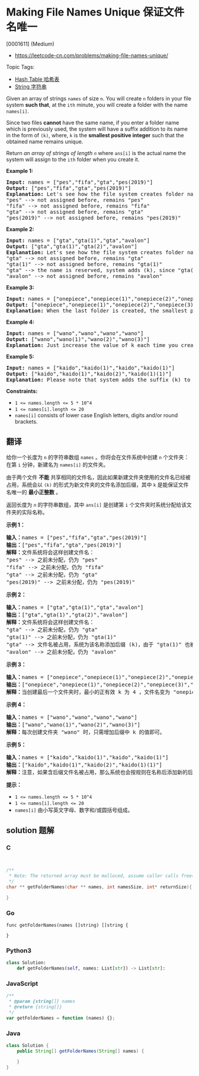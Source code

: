 # Making File Names Unique 保证文件名唯一

[0001611] (Medium)

- https://leetcode-cn.com/problems/making-file-names-unique/

Topic Tags:

- [Hash Table 哈希表](https://leetcode-cn.com/tag/hash-table/)
- [String 字符串](https://leetcode-cn.com/tag/string/)

Given an array of strings `names` of size `n`. You will create `n` folders in your file system **such that**, at the `ith` minute, you will create a folder with the name `names[i]`.

Since two files **cannot** have the same name, if you enter a folder name which is previously used, the system will have a suffix addition to its name in the form of `(k)`, where, `k` is the **smallest positive integer** such that the obtained name remains unique.

Return _an array of strings of length `n`_ where `ans[i]` is the actual name the system will assign to the `ith` folder when you create it.

**Example 1:**

<pre><strong>Input:</strong> names = ["pes","fifa","gta","pes(2019)"]
<strong>Output:</strong> ["pes","fifa","gta","pes(2019)"]
<strong>Explanation:</strong> Let's see how the file system creates folder names:
"pes" --&gt; not assigned before, remains "pes"
"fifa" --&gt; not assigned before, remains "fifa"
"gta" --&gt; not assigned before, remains "gta"
"pes(2019)" --&gt; not assigned before, remains "pes(2019)"
</pre>

**Example 2:**

<pre><strong>Input:</strong> names = ["gta","gta(1)","gta","avalon"]
<strong>Output:</strong> ["gta","gta(1)","gta(2)","avalon"]
<strong>Explanation:</strong> Let's see how the file system creates folder names:
"gta" --&gt; not assigned before, remains "gta"
"gta(1)" --&gt; not assigned before, remains "gta(1)"
"gta" --&gt; the name is reserved, system adds (k), since "gta(1)" is also reserved, systems put k = 2. it becomes "gta(2)"
"avalon" --&gt; not assigned before, remains "avalon"
</pre>

**Example 3:**

<pre><strong>Input:</strong> names = ["onepiece","onepiece(1)","onepiece(2)","onepiece(3)","onepiece"]
<strong>Output:</strong> ["onepiece","onepiece(1)","onepiece(2)","onepiece(3)","onepiece(4)"]
<strong>Explanation:</strong> When the last folder is created, the smallest positive valid k is 4, and it becomes "onepiece(4)".
</pre>

**Example 4:**

<pre><strong>Input:</strong> names = ["wano","wano","wano","wano"]
<strong>Output:</strong> ["wano","wano(1)","wano(2)","wano(3)"]
<strong>Explanation:</strong> Just increase the value of k each time you create folder "wano".
</pre>

**Example 5:**

<pre><strong>Input:</strong> names = ["kaido","kaido(1)","kaido","kaido(1)"]
<strong>Output:</strong> ["kaido","kaido(1)","kaido(2)","kaido(1)(1)"]
<strong>Explanation:</strong> Please note that system adds the suffix (k) to current name even it contained the same suffix before.
</pre>

**Constraints:**

- `1 <= names.length <= 5 * 10^4`
- `1 <= names[i].length <= 20`
- `names[i]` consists of lower case English letters, digits and/or round brackets.

## 翻译

给你一个长度为 `n` 的字符串数组 `names` 。你将会在文件系统中创建 `n` 个文件夹：在第 `i` 分钟，新建名为 `names[i]` 的文件夹。

由于两个文件 **不能** 共享相同的文件名，因此如果新建文件夹使用的文件名已经被占用，系统会以 `(k)` 的形式为新文件夹的文件名添加后缀，其中 `k` 是能保证文件名唯一的 **最小正整数** 。

返回长度为 _`n`_ 的字符串数组，其中 `ans[i]` 是创建第 `i` 个文件夹时系统分配给该文件夹的实际名称。

**示例 1：**

<pre><strong>输入：</strong>names = ["pes","fifa","gta","pes(2019)"]
<strong>输出：</strong>["pes","fifa","gta","pes(2019)"]
<strong>解释：</strong>文件系统将会这样创建文件名：
"pes" --&gt; 之前未分配，仍为 "pes"
"fifa" --&gt; 之前未分配，仍为 "fifa"
"gta" --&gt; 之前未分配，仍为 "gta"
"pes(2019)" --&gt; 之前未分配，仍为 "pes(2019)"
</pre>

**示例 2：**

<pre><strong>输入：</strong>names = ["gta","gta(1)","gta","avalon"]
<strong>输出：</strong>["gta","gta(1)","gta(2)","avalon"]
<strong>解释：</strong>文件系统将会这样创建文件名：
"gta" --&gt; 之前未分配，仍为 "gta"
"gta(1)" --&gt; 之前未分配，仍为 "gta(1)"
"gta" --&gt; 文件名被占用，系统为该名称添加后缀 (k)，由于 "gta(1)" 也被占用，所以 k = 2 。实际创建的文件名为 "gta(2)" 。
"avalon" --&gt; 之前未分配，仍为 "avalon"
</pre>

**示例 3：**

<pre><strong>输入：</strong>names = ["onepiece","onepiece(1)","onepiece(2)","onepiece(3)","onepiece"]
<strong>输出：</strong>["onepiece","onepiece(1)","onepiece(2)","onepiece(3)","onepiece(4)"]
<strong>解释：</strong>当创建最后一个文件夹时，最小的正有效 k 为 4 ，文件名变为 "onepiece(4)"。
</pre>

**示例 4：**

<pre><strong>输入：</strong>names = ["wano","wano","wano","wano"]
<strong>输出：</strong>["wano","wano(1)","wano(2)","wano(3)"]
<strong>解释：</strong>每次创建文件夹 "wano" 时，只需增加后缀中 k 的值即可。</pre>

**示例 5：**

<pre><strong>输入：</strong>names = ["kaido","kaido(1)","kaido","kaido(1)"]
<strong>输出：</strong>["kaido","kaido(1)","kaido(2)","kaido(1)(1)"]
<strong>解释：</strong>注意，如果含后缀文件名被占用，那么系统也会按规则在名称后添加新的后缀 (k) 。
</pre>

**提示：**

- `1 <= names.length <= 5 * 10^4`
- `1 <= names[i].length <= 20`
- `names[i]` 由小写英文字母、数字和/或圆括号组成。

## solution 题解

### C

```c


/**
 * Note: The returned array must be malloced, assume caller calls free().
 */
char ** getFolderNames(char ** names, int namesSize, int* returnSize){

}
```

### Go

```golang
func getFolderNames(names []string) []string {

}
```

### Python3

```python
class Solution:
    def getFolderNames(self, names: List[str]) -> List[str]:
```

### JavaScript

```javascript
/**
 * @param {string[]} names
 * @return {string[]}
 */
var getFolderNames = function (names) {};
```

### Java

```java
class Solution {
    public String[] getFolderNames(String[] names) {

    }
}
```
